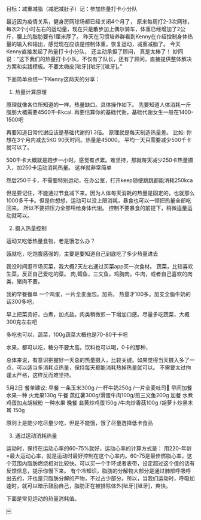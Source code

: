 目标：减重减脂（减肥减肚子）记：参加热量打卡小分队

最近因为疫情关系，健身房网球场都已经关闭4个月了， 原来每周打2-3次网球，每次2个小时左右的运动量，现在只是散步加上偶尔骑车，体重已经增加了2公斤，腰上的脂肪要有1厘米厚了。 昨天在习惯培养群看到Kenny在介绍控制身体热量的输入和输出，感觉现在应该是控制体重，恢复运动，减重减脂了。  今天Kenny直接发起了热量打卡小分队， 还主动承担了顾问， 真是太棒了！ 妙同说：“这下我们的热量打卡小队，不仅有了队长，还有了顾问，直接提供整体解决方案和实践模板。不要太嗨皮[呲牙][呲牙][呲牙]。”

下面简单总结一下Kenny这两天的分享： 

1. 热量计算原理

原理就像各位所知道的一样。热量缺口。具体操作如下。
先要知道人体消耗一斤脂肪大概需要4500千卡kcal.
再要估算你的基础代谢，基础代谢女生一般在1400-1500吧

再要知道日常代谢应该是基础代谢的1.3倍。
原理就是每天制造热量差。
比如:
你想在3个月内减去5KG
90天时间。热量是45000。
平均一天只需要减少500千卡就可以了。

500千卡大概就是跑步一小时。感觉有点累。难坚持，那就每天减少250卡热量摄入，加250卡运动消耗热量。
这样就非常简单

然后250千卡，不需要特别运动，在办公室，打开keep随便跳跳都能消耗250kca

但是要记住，不能通过节食减下来。因为人体每天消耗的热量是固定的，也就那么1000多千卡。但是你想想，运动可以没上限消耗，暴食也可以一顿把热量全部吃回来。
所以不要把压力全部甩给身体代谢。
控制不要暴食的前提下，稍微适量运动就可以。


2. 摄入热量控制

运动又吃低热量食物，老是饿怎么办？

饿就吃，吃饱腹感强的，主要是要知道自己到底吃了多少热量进去

我没时间逛市场买菜，我大概2天左右通过买菜app买一次食材。
蔬菜，比较喜欢生菜，反正自己爱吃的菜。
肉,鳕鱼，三文鱼，鸡胸肉，牛肉，或者自己喜欢的肉类，猪肉不要。

我的早餐餐单 一个鸡蛋，一片全麦面包。加茶。 热量才100多。加支全脂牛奶的话300多吧，

早上把菜烫好，白煮，加点盐。肉类稍微煎一下增加口感。尽量多吃蔬菜，大概300克左右吧

多吃也可以，蔬菜，100g蔬菜大概也是70-80千卡吧

水果，都可以吃，糖分不要太高。饮料也可以喝，0卡的那种，

总体来说，有意识把握好一天总的热量摄入，比较关键。如果觉得当天摄入多了一点，可以适当多消耗点热量，保持每天都能消耗热掉热量就可以。
不需要太过拘谨太严格，这样反而难坚持。

5月2日 餐单建议:
早餐 一条玉米300g /一杯牛奶250g /一片全麦吐司🍞 
早间加餐 水果一种 火龙果130g
午餐  蒸红薯300g/滑蛋牛肉100g/煎三文鱼200g
加餐 水煮鸡蛋加点胡椒粉 一种水果
晚餐 韭黄炒鸡蛋150g /牛肉炒香菇100g /胡萝卜炒黑木耳 150g

原则上是能少吃尽量少吃，但是不能饿，饿了尽量选择低卡食品


3. 通过运动消耗热量


运动时，保持在运动心率的60-75%就好，运动心率的计算方式是： 用220-年龄=最大运动心率，就是运动时最好控制在这个心率内。60-75是最佳燃脂心率，这个范围内脂肪燃烧相对比较快。可以买一个手环或者表带，设定超过这个值的话有反馈信息，提示你慢下来。 有个冷知识，脂肪的分解物大部分是通过肺部呼吸呼出去的，汗也是只脂肪分解的产物，不过占少部分。所以，当我们运动时，呼吸加速时，就可以暗示鼓励自己，脂肪正在被排除体外[呲牙][呲牙]，爽快。

下面是常见运动的热量消耗值。 

￼

